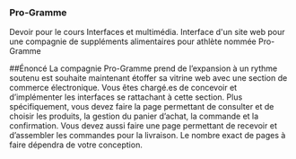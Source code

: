 ### Pro-Gramme
Devoir pour le cours Interfaces et multimédia. Interface d'un site web pour une compagnie de suppléments alimentaires pour athlète nommée Pro-Gramme

##Énoncé
La compagnie Pro-Gramme prend de l’expansion à un rythme soutenu est souhaite
maintenant étoffer sa vitrine web avec une section de commerce électronique. Vous êtes
chargé.es de concevoir et d’implémenter les interfaces se rattachant à cette section. Plus
spécifiquement, vous devez faire la page permettant de consulter et de choisir les
produits, la gestion du panier d’achat, la commande et la confirmation. Vous devez aussi
faire une page permettant de recevoir et d’assembler les commandes pour la livraison.
Le nombre exact de pages à faire dépendra de votre conception.
